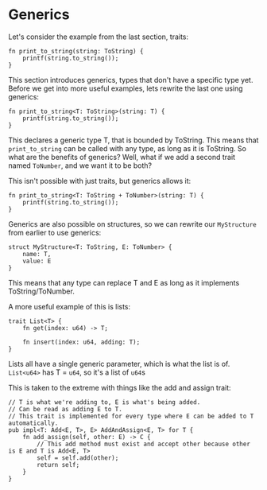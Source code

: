 # Generics

Let's consider the example from the last section, traits:

```
fn print_to_string(string: ToString) {
    printf(string.to_string());
}
```

This section introduces generics, types that don't have a specific type yet. Before we get into more useful examples,
lets rewrite the last one using generics:

```
fn print_to_string<T: ToString>(string: T) {
    printf(string.to_string());
}
```

This declares a generic type T, that is bounded by ToString. This means that ``print_to_string`` can be called with any type,
as long as it is ToString. So what are the benefits of generics? Well, what if we add a second trait named ``ToNumber``, and we want it to be both?

This isn't possible with just traits, but generics allows it:

```
fn print_to_string<T: ToString + ToNumber>(string: T) {
    printf(string.to_string());
}
```

Generics are also possible on structures, so we can rewrite our ``MyStructure`` from earlier to use generics:

```
struct MyStructure<T: ToString, E: ToNumber> {
    name: T,
    value: E
}
```

This means that any type can replace T and E as long as it implements ToString/ToNumber.

A more useful example of this is lists:
```
trait List<T> {
    fn get(index: u64) -> T;
    
    fn insert(index: u64, adding: T);
}
```

Lists all have a single generic parameter, which is what the list is of. ``List<u64>`` has T = ``u64``, so it's a list of ``u64``s

This is taken to the extreme with things like the add and assign trait:
```
// T is what we're adding to, E is what's being added.
// Can be read as adding E to T.
// This trait is implemented for every type where E can be added to T automatically.
pub impl<T: Add<E, T>, E> AddAndAssign<E, T> for T {
    fn add_assign(self, other: E) -> C {
        // This add method must exist and accept other because other is E and T is Add<E, T>
        self = self.add(other);
        return self;
    }
}
```